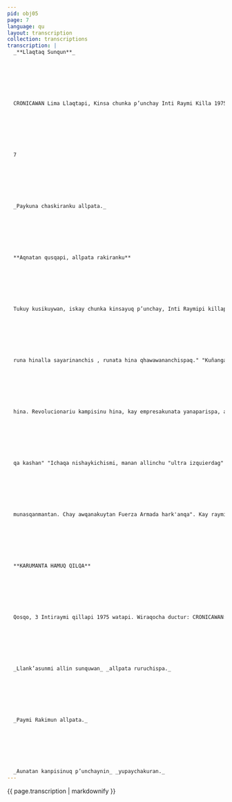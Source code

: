 ```yaml
---
pid: obj05
page: 7
language: qu
layout: transcription
collection: transcriptions
transcription: |
  _**Llaqtaq Sunqun**_
  
  
  
  
  
  
  
  CRONICAWAN Lima Llaqtapi, Kinsa chunka p’unchay Inti Raymi Killa 1975 watapi
  
  
  
  
  
  
  
  7
  
  
  
  
  
  
  
  _Paykuna chaskiranku allpata._
  
  
  
  
  
  
  
  **Aqnatan qusqapi, allpata rakiranku**
  
  
  
  
  
  
  
  Tukuy kusikuywan, iskay chunka kinsayuq p’unchay, Inti Raymipi killapi, 1975 watapi, Qusqupi kamachikuq Ministro Contra Almirante Alberto Jiménez de Lucio Gobierno Revolucionario sutinpi allpata rakimun iskay chunka isqunniyug Empresas campesinasman Chay p’unchaymi rakikun pachaj chunka iskayniyuq waranqa, pachay chunka isqunniyug ektareasta, kinsa waranqa iskay pachaj tawa chunka panakakuna hap'inanpaq, wankaru feria panpapi. Chay raykun, Qusqupi huñukamunku ashkha kanpisinukuna, chajra llank’aq runakuna. Waranqanpi yupakamunku kanpisinukuna. Chaypi rimarin Bruno Cabrera Ccontoy FARTACmanta Secretario General, paymi kanpisinuman nin: Kay p’unchaypin sunqunchis kusisqa kashan, kunan p’unchay chaskisunchis allpata. Chay allpapin ñawpaqqa ñuqaykuta gamonalkuna llank’achiwaqku, mana imamanta, llank’asqanchista suwawaspanchis, seq’uwaspanchis Kunanmi hunt'akun suqta wata Reforma Agrariaq puririsqanmanta, Chay kamachiga lluqsiran iskay chunka tawayuq p'unchay Inti Raymi killa, 1969 watapi. Hinaspataqmi kanpisinuq p’unchaynin hina sayarin. Cahy raykun kusikunchis. Ichaqa, kashanraqmi mana allikamachiqkuna, mana allin yachachiqkuna, kashanraqtaq qhapaq runakunaman guardia civilkuna, paykunan wajcha runakunata k’aspinwan q’asunku. Chay raykun ñuqanchis ch’ulla
  
  
  
  
  
  
  
  runa hinalla sayarinanchis , runata hina qhawawananchispaq." "Kuñanga llank’asunmi allin sunquwan allinta allpata ruruchispa, chayta qhatuqkunaman apaspa, llaqta runakuna mikhunanpaq" Chaymanta, Ministro Jiménez de Lucio, kanpisinuman allpata rakin, chaymanta aqnata rimarin: "Llapallan allin kayninpagmi kayallpa, imarayku, llapallan allpa rurrusqanmi manan qankunallapaqchu, llapallan Peru suyupi tiyaq runakunapaq. Chaymi kanpisinu wayqiykuna, paqarin p’unchay llaqtanchisman ruwana manuquskaykichis. Manañan Qusqu llaqtapi, Peru suyullaqtapipas kanqañachu huch’uy allpakuna, nitaq kanqachu hatun allpakuna (kaytan minifundio sutiyuqta riqsinchis). 1975, 1976 watakunapin, hunt'a kunqa Reforma Agrariaq iskay mit'an. Chaytan riqsinchis afectation, adjudicacion sutiwan. Canas, Canchis, Espinar, Chumbivilcas, Qusqu suyupi llaqtakunan tukunqaku Reforma Agrariaq kamachisqannku. Kaqllataqmi kanqa Apurimac suyupipas, kamachita hunt'achispa hinan allpapi llank’aq runakuna man, allpa kutinqa. Chaymi qhariachinqa, chayllataqmi qispichinqa Kay Reforma Agraria kamasqanmi sasata qhawachiwanchis, yuyaynin chispag imayniraq. wallpayninchispaqpas, chaypaqmi llapallan kallpan chista churananchis, mana sapallan runa hinallachu, Empresa, región runa
  
  
  
  
  
  
  
  hina. Revolucionariu kampisinu hina, kay empresakunata yanaparispa, allin, mana allin kasqanta qhawarichispa, chaymi revolucionario kay. Manan mana rupayuna empresatachu kamawañusqañacha kashankuman". "Chay punin llapallan awqanchista phiñachiran, ñawpaq allpayuq runakuranchis. Hinan kanman karan chayqa natapas phiñachinmi. Chayqa yachas
  
  
  
  
  
  
  
  qa kashan" "Ichaqa nishaykichismi, manan allinchu "ultra izquierdag" ruwasqan; paymi munan cheqnikuyman, kamachinanta lluqsispa kanpisinu pura awqanachiyta. "Kaypi allinta yuyaymanachunku dirigente runakuna, paykunan hark'anankun unqusqa "ultra izquierdaq" munasqanmantan, awqanachiy
  
  
  
  
  
  
  
  munasqanmantan. Chay awqanakuytan Fuerza Armada hark'anqa". Kay raymi tukukunanpaqmi llapallan allpapi llank’aq runakunan q'uchurikuyninta wamink’a Ministro qhawananpaq qayllasllata churaykunku, tususpa, qhaswaspa, anchata kusirikuspa. Agnatan kanpisinuq p’unchaynin yupaychakuran.
  
  
  
  
  
  
  
  **KARUMANTA HAMUQ QILQA**
  
  
  
  
  
  
  
  Qosqo, 3 Intiraymi qillapi 1975 watapi. Wiraqocha ductur: CRONICAWAN: Revolusionpa rimaynin, ñawpaqe qelqaq. Angel Avandaño F. Lima: Ancha munasqay Angel: Magiypin hapishan CRONICAWAN niska mit'alita. Ñawpaq ñeqinta. Manan hayk’aspas chaynata q’uchurikunichu kunan hina. Cheqapaqmi sonqoy phuturin chay CRONICAWAN niskata ñawinchaqti. Chayraqmi ñuqa kikiy tarikuni, runa siminchispi mit'ali qatin. Wiñaypaqmi watakuna chay mit'alita yurarinqa, llaqtan chispa nunanmi kanq’a, aswantaraqmi qochurikuni kan ñawpaqe qelqaq kasq aykiwan. Lloqsichunpuni CRONICAWAN Mit'ali. Anchayta saminchayki qanta, qallarishankin ima sumaq k’anchay ñankunata. Ñoqawanimi qochurikunku llaqta runakuna, lliw hatun América continente nisqapi, upallaqlla kawsaq runakuna, ch’ulla similla qaparinku ¡Kaypin kayku! Runa siminchispi. Usqaylla puri: Angel. Ruwasqaykin kamachiwan ñoqata ch’aqway ankaylliman haykunaypaq, qanmi kutichipuwanqi gosqo runaj sonqoyta. Napaykuykin: Federico Huamán de los Heros Qosqo, Casillo postal niska; 757.
  
  
  
  
  
  
  
  _Llank’asunmi allin sunquwan_ _allpata ruruchispa._
  
  
  
  
  
  
  
  _Paymi Rakimun allpata._
  
  
  
  
  
  
  
  _Aunatan kanpisinuq p’unchaynin_ _yupaychakuran._
---
```


{{ page.transcription | markdownify }}
